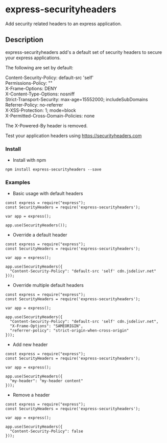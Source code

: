 # express-securityheaders

Add security related headers to an express application.

## Description

express-securityheaders add's a default set of security headers to secure your express applications.

The following are set by default:

  Content-Security-Policy: default-src 'self'  
  Permissions-Policy: ""  
  X-Frame-Options: DENY  
  X-Content-Type-Options: nosniff  
  Strict-Transport-Security: max-age=15552000; includeSubDomains  
  Referrer-Policy: no-referrer  
  X-XSS-Protection: 1; mode=block  
  X-Permitted-Cross-Domain-Policies: none  

The X-Powered-By header is removed.

Test your application headers using https://securityheaders.com

### Install

* Install with npm
```
npm install express-securityheaders --save
```

### Examples

* Basic usage with default headers
```
const express = require("express");
const SecurityHeaders = require('express-securityheaders');

var app = express();

app.use(SecurityHeaders());
```

* Override a default header
```
const express = require("express");
const SecurityHeaders = require('express-securityheaders');

var app = express();

app.use(SecurityHeaders({
  "Content-Security-Policy": "default-src 'self' cdn.jsdelivr.net"
}));
```

* Override multiple default headers
```
const express = require("express");
const SecurityHeaders = require('express-securityheaders');

var app = express();

app.use(SecurityHeaders({
  "Content-Security-Policy": "default-src 'self' cdn.jsdelivr.net",
  "X-Frame-Options": "SAMEORIGIN",
  "referrer-policy": "strict-origin-when-cross-origin"
}));
```

* Add new header
```
const express = require("express");
const SecurityHeaders = require('express-securityheaders');

var app = express();

app.use(SecurityHeaders({
  "my-header": "my-header content"
}));
```

* Remove a header
```
const express = require("express");
const SecurityHeaders = require('express-securityheaders');

var app = express();

app.use(SecurityHeaders({
  "Content-Security-Policy": false
}));
```


